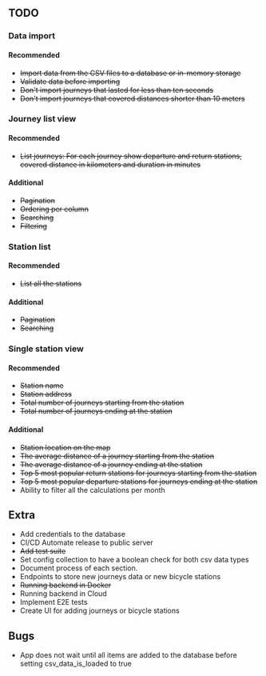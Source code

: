## TODO
### Data import

#### Recommended

* ~~Import data from the CSV files to a database or in-memory storage~~
* ~~Validate data before importing~~
* ~~Don't import journeys that lasted for less than ten seconds~~
* ~~Don't import journeys that covered distances shorter than 10 meters~~

### Journey list view

#### Recommended

* ~~List journeys: For each journey show departure and return stations, covered distance in kilometers and duration in minutes~~

#### Additional

* ~~Pagination~~
* ~~Ordering per column~~
* ~~Searching~~
* ~~Filtering~~

### Station list

#### Recommended

* ~~List all the stations~~

#### Additional

* ~~Pagination~~
* ~~Searching~~

### Single station view

#### Recommended
* ~~Station name~~
* ~~Station address~~
* ~~Total number of journeys starting from the station~~
* ~~Total number of journeys ending at the station~~

#### Additional
* ~~Station location on the map~~
* ~~The average distance of a journey starting from the station~~
* ~~The average distance of a journey ending at the station~~
* ~~Top 5 most popular return stations for journeys starting from the station~~
* ~~Top 5 most popular departure stations for journeys ending at the station~~
* Ability to filter all the calculations per month

## Extra
* Add credentials to the database
* CI/CD Automate release to public server
* ~~Add test suite~~
* Set config collection to have a boolean check for both csv data types
* Document process of each section.
* Endpoints to store new journeys data or new bicycle stations
* ~~Running backend in Docker~~
* Running backend in Cloud
* Implement E2E tests
* Create UI for adding journeys or bicycle stations

## Bugs
* App does not wait until all items are added to the database before setting csv_data_is_loaded to true